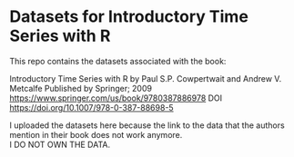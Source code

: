 # Datasets for Introductory Time Series with R

This repo contains the datasets associated with the book:

  Introductory Time Series with R
  by Paul S.P. Cowpertwait and  Andrew V. Metcalfe
  Published by Springer; 2009
  https://www.springer.com/us/book/9780387886978
  DOI https://doi.org/10.1007/978-0-387-88698-5

I uploaded the datasets here because the link to the data that the authors mention in their book does not work anymore.  
I DO NOT OWN THE DATA.
